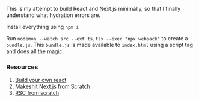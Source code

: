 This is my attempt to build React and Next.js minimally, so that I finally
understand what hydration errors are.

Install everything using `npm i`

Run `nodemon --watch src --ext ts,tsx --exec "npx webpack"` to create a
`bundle.js`. This `bundle.js` is made available to `index.html` using a script
tag and does all the magic.

### Resources

1. [Build your own react](https://pomb.us/build-your-own-react/)
2. [Makeshit Next.js from Scratch](https://www.youtube.com/watch?v=3RzhNYhjVAw)
3. [RSC from scratch](https://github.com/reactwg/server-components/discussions/5)
